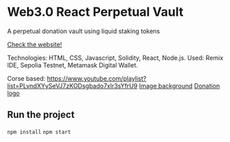 # Web3.0 React Perpetual Vault

A perpetual donation vault using liquid staking tokens

[Check the website!](https://ligiasell.github.io/web3-react-perpetual-vault/)

Technologies: HTML, CSS, Javascript, Solidity, React, Node.js.
Used: Remix IDE, Sepolia Testnet, Metamask Digital Wallet.

Corse based: https://www.youtube.com/playlist?list=PLvndXYySeVJ7zKODsgbado7xlr3sYfrU9
[Image background](https://br.freepik.com/fotos-gratis/maos-de-casal-estendidas-entre-si-contra-a-sala-iluminada-pelo-sol_5698762.htm#fromView=search&page=1&position=20&uuid=849ffb78-666b-4f47-b113-fadaee7a1dac)
[Donation logo](https://www.flaticon.com/free-icons/currency-market)

## Run the project

`npm install`
`npm start`
